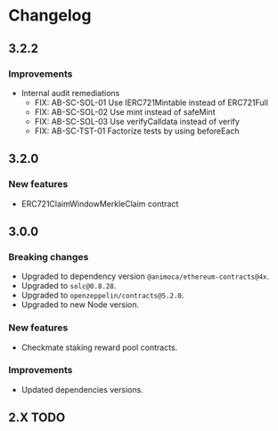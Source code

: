 # Changelog

## 3.2.2

### Improvements
 - Internal audit remediations
   -  FIX: AB-SC-SOL-01 Use IERC721Mintable instead of ERC721Full
   -  FIX: AB-SC-SOL-02 Use mint instead of safeMint
   -  FIX: AB-SC-SOL-03 Use verifyCalldata instead of verify
   -  FIX: AB-SC-TST-01 Factorize tests by using beforeEach

## 3.2.0

### New features

- ERC721ClaimWindowMerkleClaim contract

## 3.0.0

### Breaking changes

- Upgraded to dependency version `@animoca/ethereum-contracts@4x`.
- Upgraded to `solc@0.8.28`.
- Upgraded to `openzeppelin/contracts@5.2.0`.
- Upgraded to new Node version.

### New features

- Checkmate staking reward pool contracts.

### Improvements

- Updated dependencies versions.

## 2.X TODO
